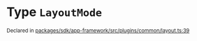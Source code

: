 # Type `LayoutMode`
<sub>Declared in [packages/sdk/app-framework/src/plugins/common/layout.ts:39](https://github.com/dxos/dxos/blob/5edae0c63/packages/sdk/app-framework/src/plugins/common/layout.ts#L39)</sub>






